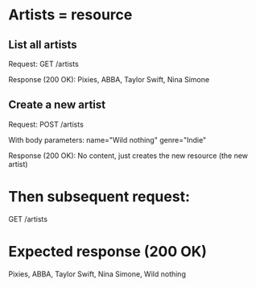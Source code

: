 # Artists = resource

## List all artists

Request:
GET /artists

Response (200 OK):
Pixies, ABBA, Taylor Swift, Nina Simone


## Create a new artist

Request:
POST /artists

With body parameters:
    name="Wild nothing"
    genre="Indie"

Response (200 OK):
No content, just creates the new resource (the new artist)

# Then subsequent request:
GET /artists

# Expected response (200 OK)
Pixies, ABBA, Taylor Swift, Nina Simone, Wild nothing
